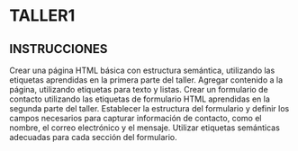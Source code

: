# TALLER1
## INSTRUCCIONES
Crear una página HTML básica con estructura semántica, utilizando las etiquetas aprendidas en la primera parte del taller.
Agregar contenido a la página, utilizando etiquetas para texto y listas.
Crear un formulario de contacto utilizando las etiquetas de formulario HTML aprendidas en la segunda parte del taller.
Establecer la estructura del formulario y definir los campos necesarios para capturar información de contacto, como el nombre, el correo electrónico y el mensaje.
Utilizar etiquetas semánticas adecuadas para cada sección del formulario.
